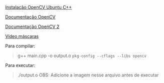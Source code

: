 <a href="http://www.codebind.com/cpp-tutorial/install-opencv-ubuntu-cpp">Instalação OpenCV Ubuntu C++</a>

<a href="https://docs.opencv.org/2.4/doc/tutorials/tutorials.html">Documentação OpenCV</a>

<a href="https://www.opencv-srf.com/p/introduction.html">Documentação OpenCV 2</a>

<a href="https://www.youtube.com/watch?v=waNQ-7ckw0I">Vídeo máscaras</a>

Para compilar:
> g++ main.cpp -o output.o `pkg-config --cflags --libs opencv`

Para executar:
> ./output.o
OBS: Adicione a imagem nesse arquivo antes de executar
